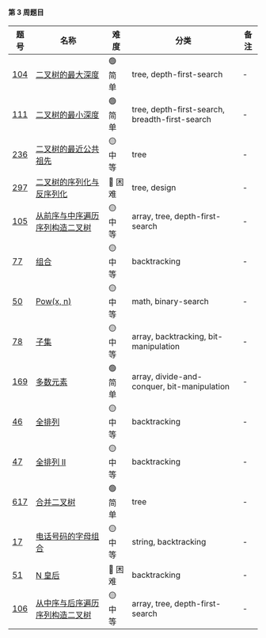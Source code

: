 #### 第 3 周题目

| 题号                                                                                                                          | 名称                                                                                                | 难度   | 分类                                           | 备注 |
| ----------------------------------------------------------------------------------------------------------------------------- | --------------------------------------------------------------------------------------------------- | ------ | ---------------------------------------------- | ---- |
| [104](https://leetcode.com/problems/maximum-depth-of-binary-tree/discuss/?currentPage=1&orderBy=most_votes&query=)            | [二叉树的最大深度](https://leetcode-cn.com/problems/maximum-depth-of-binary-tree/)                  | 🟢 简单 | tree, depth-first-search                       | -    |
| [111](https://leetcode.com/problems/minimum-depth-of-binary-tree/discuss/?currentPage=1&orderBy=most_votes&query=)            | [二叉树的最小深度](https://leetcode-cn.com/problems/minimum-depth-of-binary-tree/)                  | 🟢 简单 | tree, depth-first-search, breadth-first-search | -    |
| [236](https://leetcode.com/problems/lowest-common-ancestor-of-a-binary-tree/discuss/?currentPage=1&orderBy=most_votes&query=) | [二叉树的最近公共祖先](https://leetcode-cn.com/problems/lowest-common-ancestor-of-a-binary-tree/)   | 🟡 中等 | tree                                           | -    |
| [297](https://leetcode.com/problems/serialize-and-deserialize-binary-tree/discuss/?currentPage=1&orderBy=most_votes&query=)  | [二叉树的序列化与反序列化](https://leetcode-cn.com/problems/serialize-and-deserialize-binary-tree/) | 🔴️ 困难 | tree, design                                   | -    |
| [105](https://leetcode.com/problems/construct-binary-tree-from-preorder-and-inorder-traversal/discuss/?currentPage=1&orderBy=most_votes&query=) | [从前序与中序遍历序列构造二叉树](https://leetcode-cn.com/problems/construct-binary-tree-from-preorder-and-inorder-traversal/)   | 🟡 中等 | array, tree, depth-first-search                                          | -    |
| [77](https://leetcode.com/problems/combinations/discuss/?currentPage=1&orderBy=most_votes&query=) | [组合](https://leetcode-cn.com/problems/combinations/)   | 🟡 中等 | backtracking                                        | -    |
| [50](https://leetcode.com/problems/powx-n/discuss/?currentPage=1&orderBy=most_votes&query=) | [Pow(x, n)](https://leetcode-cn.com/problems/powx-n/)   | 🟡 中等 | math, binary-search                                       | -    |
| [78](https://leetcode.com/problems/subsets/discuss/?currentPage=1&orderBy=most_votes&query=) | [子集](https://leetcode-cn.com/problems/subsets/)   | 🟡 中等 | array, backtracking, bit-manipulation                                       | -    |
| [169](https://leetcode.com/problems/majority-element/discuss/?currentPage=1&orderBy=most_votes&query=)            | [多数元素](https://leetcode-cn.com/problems/majority-element/)                  | 🟢 简单 | array, divide-and-conquer, bit-manipulation                       | -    |
| [46](https://leetcode.com/problems/permutations/discuss/?currentPage=1&orderBy=most_votes&query=) | [全排列](https://leetcode-cn.com/problems/permutations/)   | 🟡 中等 | backtracking                                    | -    |
| [47](https://leetcode.com/problems/permutations-ii/discuss/?currentPage=1&orderBy=most_votes&query=) | [全排列 II](https://leetcode-cn.com/problems/permutations-ii/)   | 🟡 中等 | backtracking                                    | -    |
| [617](https://leetcode.com/problems/merge-two-binary-trees/discuss/?currentPage=1&orderBy=most_votes&query=)            | [合并二叉树](https://leetcode-cn.com/problems/merge-two-binary-trees/)                  | 🟢 简单 | tree                       | -    |
| [17](https://leetcode.com/problems/letter-combinations-of-a-phone-number/discuss/?currentPage=1&orderBy=most_votes&query=) | [电话号码的字母组合](https://leetcode-cn.com/problems/letter-combinations-of-a-phone-number/)   | 🟡 中等 | string, backtracking                                    | -    |
| [51](https://leetcode.com/problems/n-queens/discuss/?currentPage=1&orderBy=most_votes&query=)  | [N 皇后](https://leetcode-cn.com/problems/n-queens/) | 🔴️ 困难 | backtracking                                   | -    |
| [106](https://leetcode.com/problems/construct-binary-tree-from-inorder-and-postorder-traversal/discuss/?currentPage=1&orderBy=most_votes&query=) | [从中序与后序遍历序列构造二叉树](https://leetcode-cn.com/problems/construct-binary-tree-from-inorder-and-postorder-traversal/)   | 🟡 中等 | array, tree, depth-first-search                                    | -    |